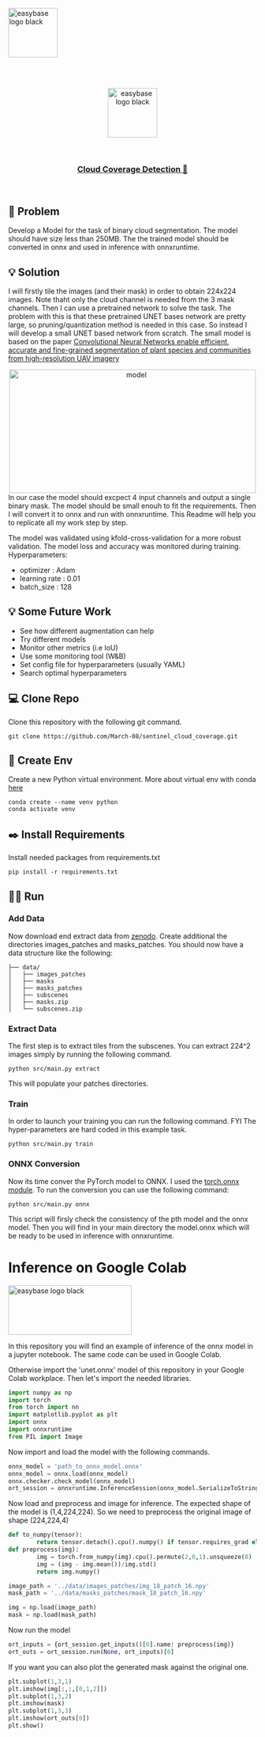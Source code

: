 <p align="left">
  <a href="https://easybase.io">
    <img src="" alt="easybase logo black" width="100" height="100">
  </a>
</p>

<br />
<br />

<p align="center">
  <a href="https://easybase.io">
    <img src="https://cdn-icons-png.flaticon.com/512/1779/1779754.png" alt="easybase logo black" width="100" height="100">
  </a>
</p>

<br />


<h3 align="center">
  <b>
    <a href="https://dark-pufferfish-259.notion.site/DataA-b16ec247c20443b192059ade27cfbdcf">
      Cloud Coverage Detection 🚀
    </a>
  </b>
</h3>

<br />

<!-- DOCUMENTATION -->
## 📓 Problem
Develop a Model for the task of binary cloud segmentation. The model should have size less than 250MB.
The the trained model should be converted in onnx and used in inference with onnxruntime.

## 💡 Solution
I will firstly tile the images (and their mask) in order to obtain 224x224 images. Note thaht only the cloud channel is needed from the 3 mask channels.
Then I can use a pretrained network to solve the task. The problem with this is that these pretrained UNET bases network are pretty large, so pruning/quantization method is needed in this case. 
So instead I will develop a small UNET based network from scratch. The small model is based on the paper [Convolutional Neural Networks enable efficient, accurate and fine-grained segmentation of plant species and communities from high-resolution UAV imagery](https://www.nature.com/articles/s41598-019-53797-9)  

<center><img src="https://media.springernature.com/full/springer-static/image/art%3A10.1038%2Fs41598-019-53797-9/MediaObjects/41598_2019_53797_Fig1_HTML.png" alt="model" width="500" height="250"></center>
In our case the model should excpect 4 input channels and output a single binary mask. The model should be small enouh to fit the requirements.
Then I will convert it to onnx and run with onnxruntime. 
This Readme will help you to replicate all my work step by step.
<br/>

The model was validated using kfold-cross-validation for a more robust validation.
The model loss and accuracy was monitored during training.
Hyperparameters:
  - optimizer : Adam
  - learning rate : 0.01
  - batch_size : 128

## 💡 Some Future Work
- See how different augmentation can help
- Try different models
- Monitor other metrics (i.e IoU)
- Use some monitoring tool (W&B)
- Set config file for hyperparameters (usually YAML)
- Search optimal hyperparameters

<!-- CLONE -->
## 💻 Clone Repo

Clone this repository with the following git command.
```
git clone https://github.com/March-08/sentinel_cloud_coverage.git
```

<!-- CREATE ENV -->
## 🌳 Create Env

Create a new Python virtual environment. More about virtual env with conda [here](https://conda.io/projects/conda/en/latest/user-guide/tasks/manage-environments.html)
```
conda create --name venv python
conda activate venv
```

<!-- INSTALL REQUIREMENTS -->
## ✒️ Install Requirements

Install needed packages from requirements.txt 
```
pip install -r requirements.txt
```


<!-- RUN -->
## 🏃‍♂️ Run

### Add Data
Now download end extract data from [zenodo](https://zenodo.org/record/4172871#.Y-KHonbMI2w). Create additional the directories images_patches and masks_patches. You should now have a data structure like the following:
```
├── data/
│   ├── images_patches
│   ├── masks
│   ├── masks_patches
│   ├── subscenes
│   ├── masks.zip
│   └── subscenes.zip
``` 

### Extract Data
The first step is to extract tiles from the subscenes. You can extract 224^2 images simply by running the following command.
```
python src/main.py extract
```
This will populate your patches directories.


### Train
In order to launch your training you can run the following command. FYI The hyper-parameters are hard coded  in this example task. 
```
python src/main.py train 
```


### ONNX Conversion
Now its time conver the PyTorch model to ONNX. I used the [torch.onnx module](https://pytorch.org/docs/stable/onnx.html). To run the conversion you can use the following command:
```
python src/main.py onnx
```
This script will firsly check the consistency of the pth model and the onnx model. Then you will find in your main directory the model.onnx which will be ready to be used in inference with onnxruntime.


# Inference on Google Colab
 <img src="https://static.wikia.nocookie.net/logopedia/images/d/d8/Colab.png/revision/latest?cb=20201019223838" alt="easybase logo black" width="250" height="100">

In this repository you will find an example of inference of the onnx model in a jupyter notebook. The same code can be used in Google Colab.

Otherwise import the 'unet.onnx' model of this repository in your Google Colab workplace.
Then let's import the needed libraries.

```python
import numpy as np
import torch
from torch import nn
import matplotlib.pyplot as plt
import onnx
import onnxruntime
from PIL import Image
```

Now import and load the model with the following commands.

```python
onnx_model = 'path_to_onnx_model.onnx'
onnx_model = onnx.load(onnx_model)
onnx.checker.check_model(onnx_model)
ort_session = onnxruntime.InferenceSession(onnx_model.SerializeToString())
```

Now load and preprocess and image for inference. The expected shape of the model is (1,4,224,224). So we need to preprocess the original image of shape (224,224,4) 

```python
def to_numpy(tensor):
        return tensor.detach().cpu().numpy() if tensor.requires_grad else tensor.cpu().numpy()
def preprocess(img):
        img = torch.from_numpy(img).cpu().permute(2,0,1).unsqueeze(0)
        img = (img - img.mean())/img.std()
        return img.numpy()

image_path = '../data/images_patches/img_18_patch_16.npy'
mask_path = '../data/masks_patches/mask_18_patch_16.npy'

img = np.load(image_path)
mask = np.load(mask_path)
```

Now run the model

```python
ort_inputs = {ort_session.get_inputs()[0].name: preprocess(img)}
ort_outs = ort_session.run(None, ort_inputs)[0]
```

If you want you can also plot the generated mask against the original one.

```python
plt.subplot(1,3,1)
plt.imshow(img[:,:,[0,1,2]]) 
plt.subplot(1,3,2)
plt.imshow(mask) 
plt.subplot(1,3,3)
plt.imshow(ort_outs[0]) 
plt.show()
```
